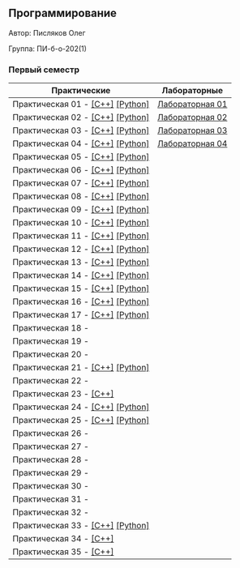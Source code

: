## Программирование

Автор: Писляков Олег

Группа: ПИ-б-о-202(1)

### Первый семестр

| Практические | Лабораторные |
|--------------|--------------|
| Практическая 01 - [[С++]](.Practice/01/C++/FirstEx/FirstEx/) [[Python]](./Practice/01/Python/) |  [Лабораторная 01](./Lab/Lab1/) |
| Практическая 02 - [[С++]](.Practice/02/C++/SecondEx/SecondEx/) [[Python]](./Practice/02/Python/) |  [Лабораторная 02](./Lab/Lab2/) |
| Практическая 03 - [[С++]](.Practice/03/C++/ThirdEx/ThirdEx/) [[Python]](./Practice/03/Python/) |  [Лабораторная 03](./Lab/Lab3/) |
| Практическая 04 - [[С++]](.Practice/04/C++/FourthEx/FourthEx/) [[Python]](./Practice/04/Python/) |  [Лабораторная 04](./Lab/Lab4/) |
| Практическая 05 - [[С++]](.Practice/05/C++/FifthEx/FifthEx/) [[Python]](./Practice/05/Python/) | |
| Практическая 06 - [[С++]](.Practice/06/C++/SixthEx/SixthEx/) [[Python]](./Practice/06/Python/) | |
| Практическая 07 - [[С++]](.Practice/07/C++/SeventhEx/SeventhEx/) [[Python]](./Practice/07/Python/) | |
| Практическая 08 - [[С++]](.Practice/08/C++/EighthEx/EighthEx/) [[Python]](./Practice/08/Python/) | |
| Практическая 09 - [[С++]](.Practice/09/C++/NinethEx/NinethEx/) [[Python]](./Practice/09/Python/) | |
| Практическая 10 - [[С++]](.Practice/10/C++/TenthEx/TenthEx/) [[Python]](./Practice/10/Python/) | |
| Практическая 11 - [[С++]](.Practice/11/C++/EleventhEx/EleventhEx/) [[Python]](./Practice/11/Python/) | |
| Практическая 12 - [[С++]](.Practice/12/C++/TwelvethEx/TwelvethEx/) [[Python]](./Practice/12/Python/) | |
| Практическая 13 - [[С++]](.Practice/13/C++/ThirteenthEx/ThirteenthEx/) [[Python]](./Practice/13/Python/) | |
| Практическая 14 - [[С++]](.Practice/14/C++/ex14/ex14/) [[Python]](./Practice/14/Python/) | |
| Практическая 15 - [[С++]](.Practice/15/C++/ex15/ex15/) [[Python]](./Practice/15/Python/) | |
| Практическая 16 - [[С++]](.Practice/16/C++/ex16/ex16/) [[Python]](./Practice/16/Python/) | |
| Практическая 17 - [[С++]](.Practice/17/C++/ex17/ex17/) [[Python]](./Practice/17/Python/) | |
| Практическая 18 - | |
| Практическая 19 - | |
| Практическая 20 - | |
| Практическая 21 - [[С++]](.Practice/21/C++/ex21/ex21/) [[Python]](./Practice/21/Python/) | |
| Практическая 22 - | |
| Практическая 23 - [[С++]](.Practice/23/C++/ex23/ex23/) | |
| Практическая 24 - [[С++]](.Practice/24/C++/ex24/ex24/) [[Python]](./Practice/24/Python/) | |
| Практическая 25 - [[С++]](.Practice/25/C++/ex25/ex25/) [[Python]](./Practice/25/Python/) | |
| Практическая 26 - | |
| Практическая 27 - | |
| Практическая 28 - | |
| Практическая 29 - | |
| Практическая 30 - | |
| Практическая 31 - | |
| Практическая 32 - | |
| Практическая 33 - [[С++]](.Practice/33/C++/ex33/ex33/) [[Python]](./Practice/33/Python/) | |
| Практическая 34 - [[С++]](.Practice/34/C++/ex34/ex34/) | |
| Практическая 35 - [[С++]](.Practice/35/C++/ex35/ex35/) | |